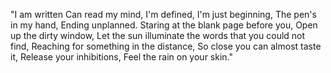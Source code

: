 "I am written Can read my mind, I'm defined, I'm just beginning, The pen's in my hand, Ending unplanned. Staring at the blank page before you, Open up the dirty window, Let the sun illuminate the words that you could not find, Reaching for something in the distance, So close you can almost taste it, Release your inhibitions, Feel the rain on your skin." 
